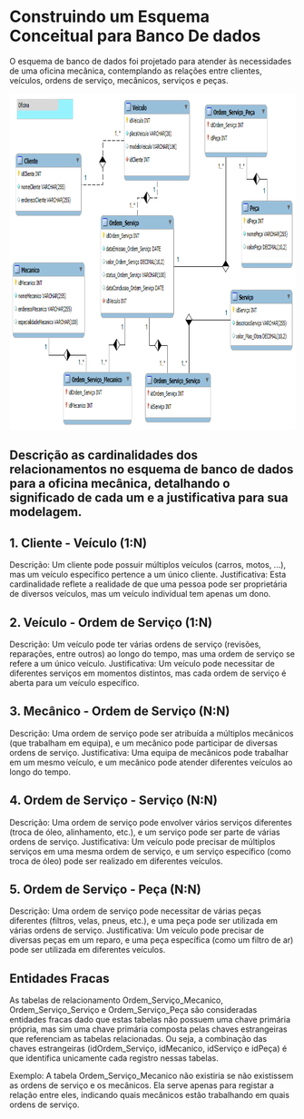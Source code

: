 # Construindo um Esquema Conceitual para Banco De dados

O esquema de banco de dados foi projetado para atender às necessidades de uma oficina mecânica, contemplando as relações entre clientes, veículos, ordens de serviço, mecânicos, serviços e peças.

<div align="center">
  
  <img
    src="./oficina.png"
    alt="Esquema Conceitual para Banco De dados"
    width="894"
    height="593"
  />

<div/>


<div align="left">

## Descrição as cardinalidades dos relacionamentos no esquema de banco de dados para a oficina mecânica, detalhando o significado de cada um e a justificativa para sua modelagem.

## 1. Cliente - Veículo (1:N)
Descrição: Um cliente pode possuir múltiplos veículos (carros, motos, ...), mas um veículo específico pertence a um único cliente.
Justificativa: Esta cardinalidade reflete a realidade de que uma pessoa pode ser proprietária de diversos veículos, mas um veículo individual tem apenas um dono.

## 2. Veículo - Ordem de Serviço (1:N)
Descrição: Um veículo pode ter várias ordens de serviço (revisões, reparações, entre outros) ao longo do tempo, mas uma ordem de serviço se refere a um único veículo.
Justificativa: Um veículo pode necessitar de diferentes serviços em momentos distintos, mas cada ordem de serviço é aberta para um veículo específico.

## 3. Mecânico - Ordem de Serviço (N:N)
Descrição: Uma ordem de serviço pode ser atribuída a múltiplos mecânicos (que trabalham em equipa), e um mecânico pode participar de diversas ordens de serviço.
Justificativa: Uma equipa de mecânicos pode trabalhar em um mesmo veículo, e um mecânico pode atender diferentes veículos ao longo do tempo.

## 4. Ordem de Serviço - Serviço (N:N)
Descrição: Uma ordem de serviço pode envolver vários serviços diferentes (troca de óleo, alinhamento, etc.), e um serviço pode ser parte de várias ordens de serviço.
Justificativa: Um veículo pode precisar de múltiplos serviços em uma mesma ordem de serviço, e um serviço específico (como troca de óleo) pode ser realizado em diferentes veículos.

## 5. Ordem de Serviço - Peça (N:N)
Descrição: Uma ordem de serviço pode necessitar de várias peças diferentes (filtros, velas, pneus, etc.), e uma peça pode ser utilizada em várias ordens de serviço.
Justificativa: Um veículo pode precisar de diversas peças em um reparo, e uma peça específica (como um filtro de ar) pode ser utilizada em diferentes veículos.

## Entidades Fracas
As tabelas de relacionamento Ordem_Serviço_Mecanico, Ordem_Serviço_Serviço e Ordem_Serviço_Peça são consideradas entidades fracas dado que estas tabelas não possuem uma chave primária própria, mas sim uma chave primária composta pelas chaves estrangeiras que referenciam as tabelas relacionadas. Ou seja, a combinação das chaves estrangeiras (idOrdem_Serviço, idMecanico, idServiço e idPeça) é que identifica unicamente cada registro nessas tabelas.

Exemplo: A tabela Ordem_Serviço_Mecanico não existiria se não existissem as ordens de serviço e os mecânicos. Ela serve apenas para registar a relação entre eles, indicando quais mecânicos estão trabalhando em quais ordens de serviço.

</div>
